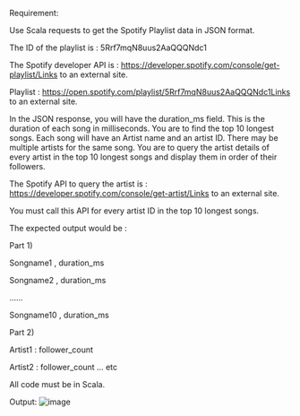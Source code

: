 Requirement:

Use Scala requests to get the Spotify Playlist data in JSON format.

The ID of the playlist is : 5Rrf7mqN8uus2AaQQQNdc1 

The Spotify developer API is : https://developer.spotify.com/console/get-playlist/Links to an external site.

Playlist : https://open.spotify.com/playlist/5Rrf7mqN8uus2AaQQQNdc1Links to an external site. 

 

In the JSON response, you will have the duration_ms field. This is the duration of each song in milliseconds. You are to find the top 10 longest songs. Each song will have an Artist name and an artist ID. There may be multiple artists for the same song. You are to query the artist details of every artist in the top 10 longest songs and display them in order of their followers.

The Spotify API to query the artist is : https://developer.spotify.com/console/get-artist/Links to an external site.

You must call this API for every artist ID in the top 10 longest songs.

 

The expected output would be : 

 

Part 1)

Songname1 , duration_ms

Songname2 , duration_ms

……

Songname10 , duration_ms

 

 

Part 2)

Artist1 : follower_count

Artist2 : follower_count … etc

 

All code must be in Scala.

Output:
![image](https://github.com/user-attachments/assets/f38f01cc-a585-428d-88d1-075223053885)

